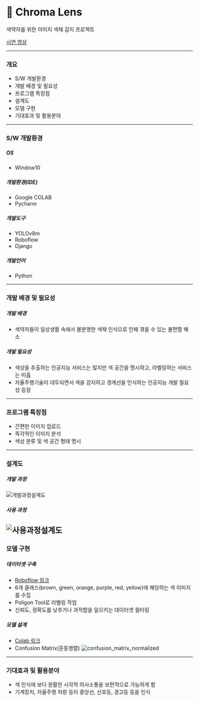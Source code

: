 # :eyes: Chroma Lens
색약자를 위한 이미지 색채 감지 프로젝트

[시연 영상](https://youtu.be/LGonUX21H74?si=dQ_ppYYV4lpNIowc)

---
### 개요
- S/W 개발환경
- 개발 배경 및 필요성
- 프로그램 특장점
- 설계도
- 모델 구현
- 기대효과 및 활용분야
---
### S/W 개발환경
##### OS
- Window10

##### 개발환경(IDE)
- Google COLAB
- Pycharm

##### 개발도구
- YOLOv8m
- Roboflow
- Django

##### 개발언어
- Python
---
### 개발 배경 및 필요성
##### 개발 배경
- 색약자들이 일상생활 속에서 불분명한 색채 인식으로 인해 겪을 수 있는 불편함 해소

##### 개발 필요성
- 색상을 추출하는 인공지능 서비스는 많지만 색 공간을 명시하고, 라벨링하는 서비스는 미흡
- 자율주행기술이 대두되면서 색을 감지하고 경계선을 인식하는 인공지능 개발 필요성 등장
---
### 프로그램 특장점
- 간편한 이미지 업로드
- 즉각적인 이미지 분석
- 색상 분류 및 색 공간 형태 명시
---
### 설계도
##### 개발 과정
![개발과정설계도](https://github.com/oblsoun/chromalens/assets/113246634/91c2d309-ed02-471d-85d5-c2fe122c4324)

##### 사용 과정
![사용과정설계도](https://github.com/oblsoun/chromalens/assets/113246634/eec13495-c49b-427a-93c3-e2f23f32d157)
---
### 모델 구현
##### 데이터셋 구축
- [Roboflow 링크](https://universe.roboflow.com/msa-ciwxj/yoon-2)
- 6개 클래스(brown, green, orange, purple, red, yellow)에 해당하는 색 이미지를 수집
- Poligon Tool로 라벨링 작업
- 신뢰도, 정확도를 낮추거나 과적합을 일으키는 데이터셋 필터링

##### 모델 설계
- [Colab 링크](https://colab.research.google.com/drive/12toM9X_22CyYPObbtlJzoKYNFA7JG5yb?usp=sharing)
- Confusion Matrix(혼동행렬)
![confusion_matrix_normalized](https://github.com/oblsoun/chromalens/assets/113246634/bd9d81f8-0b73-4a59-8426-ae3c54b3cd06)

---
### 기대효과 및 활용분야
- 색 인식에 보다 원활한 시각적 의사소통을 보편적으로 가능하게 함
- 기계장치, 자율주행 차량 등이 중앙선, 신호등, 경고등 등을 인식